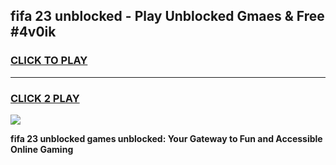 
## fifa 23 unblocked - Play Unblocked Gmaes & Free #4v0ik
<h3>
<a href="https://news.freeplayer.one?title=fifa_23_unblocked&ref=26F">CLICK TO PLAY</a></h3>
<hr>

<h3>
<a href="https://news.freeplayer.one?title=fifa_23_unblocked&ref=26F">CLICK 2 PLAY</a>
  
</h3>

<a href="https://news.freeplayer.one?title=fifa_23_unblocked&ref=26F/"><img src="https://clearcache.store/games.png"></a>


**fifa 23 unblocked games unblocked: Your Gateway to Fun and Accessible Online Gaming**
